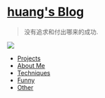# [huang's Blog](.)

> 没有追求和付出哪来的成功.

<p>
  	<img class="huang-avatar" src="https://dn-coding-net-avatar.qbox.me/fc620db6-2d33-4906-ba85-3e399fb4ebef.jpg" />
 </p>

- [Projects](projects/index.md)
- [About Me](aboutme.md)
- [Techniques](techniques/index.md)
- [Funny](funny/index.md)
- [Other](other/index.md)
